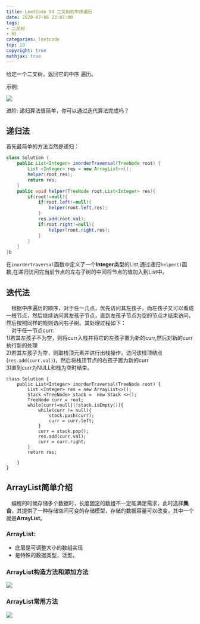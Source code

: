 ```yaml
---
title: LeetCode 94 二叉树的中序遍历
date: 2020-07-06 23:07:00
tags:
- 二叉树
- 树
categories: leetcode
top: 10
copyright: true
mathjax: true
---
```

给定一个二叉树，返回它的中序 遍历。

示例:


![](https://bwtpicturehouse.oss-cn-shanghai.aliyuncs.com/img/example.PNG)


进阶: 递归算法很简单，你可以通过迭代算法完成吗？  

## 递归法
首先最简单的方法当然是递归：
```java
class Solution {
    public List<Integer> inorderTraversal(TreeNode root) {
        List <Integer> res = new ArrayList<>();
        helper(root,res);
        return res;
    }
    public void helper(TreeNode root,List<Integer> res){
        if(root!=null){
            if(root.left!=null){
                helper(root.left,res);
            }
            res.add(root.val);
            if(root.right!=null){
                helper(root.right,res);
            }
        }
    }
}b

```
在`inorderTraversal`函数中定义了一个**Integer**类型的List,通过递归`helper()`函数,在递归访问完当前节点的左右子树的中间将节点的值加入到List中。

## 迭代法
&emsp;根据中序遍历的顺序，对于任一几点，优先访问其左孩子，而左孩子又可以看成一根节点，然后继续访问其左孩子节点，直到左孩子节点为空的节点才结束访问，然后按照同样的规则访问右子树。其处理过程如下：  
&emsp;对于任一节点curr:  
1)若其左孩子不为空，则将curr入栈并将它的左孩子置为新的curr,然后对新的curr执行新的处理  
2)若其左孩子为空，则取栈顶元素并进行出栈操作，访问该栈顶结点(`res.add(curr.val)`)，然后将栈顶节点的右孩子置为新的curr  
3)直到curr为NULL和栈为空时结束。
```
class Solution {
    public List<Integer> inorderTraversal(TreeNode root) {
        List <Integer> res = new ArrayList<>();
        Stack <TreeNode> stack =  new Stack <>();
        TreeNode curr = root;
        while(curr!=null||!stack.isEmpty()){
            while(curr != null){
                stack.push(curr);
                curr = curr.left;
            }
            curr = stack.pop();
            res.add(curr.val);
            curr = curr.right;
        }
        return res;

    }
}
```
## ArrayList简单介绍
&emsp;编程的时候存储多个数据时，长度固定的数组不一定能满足需求，此时选择**集合**，其提供了一种存储空间可变的存储模型，存储的数据容量可以改变，其中一个就是**ArrayList**。
### ArrayList<E>:
- 底层是可调整大小的数组实现
- <E>是特殊的数据类型，泛型。
### ArrayList构造方法和添加方法
![](https://bwtpicturehouse.oss-cn-shanghai.aliyuncs.com/img/ArrayList方法.PNG)

### ArrayList常用方法
![](https://bwtpicturehouse.oss-cn-shanghai.aliyuncs.com/img/Arraylist常用方法.PNG)
